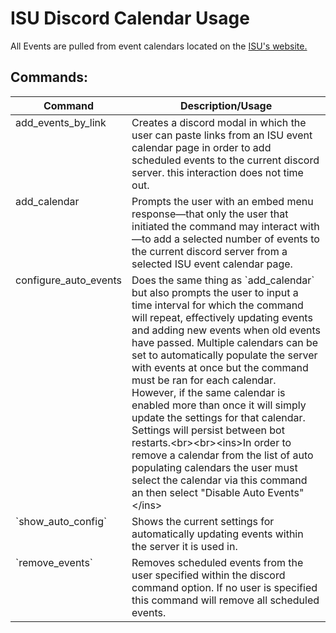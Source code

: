 # ISU Discord Calendar Usage
All Events are pulled from event calendars located on the [ISU's website.](https://www.isu.org/)

## Commands:
<table >
<thead>
  <tr>
    <th>Command</th>
    <th>Description/Usage</th>
  </tr>
</thead>
<tbody style="vertical-align:top">
  <tr>
    <td>add_events_by_link</td>
    <td>Creates a discord modal in which the user can paste links from an ISU event calendar page in order to add scheduled events to the current discord server. this interaction does not time out.</td>
  </tr>
  <tr>
    <td>add_calendar</td>
    <td>Prompts the user with an embed menu response—that only the user that initiated the command may interact with—to add a selected number of events to the current discord server from a selected ISU event calendar page.</td>
  </tr>
  <tr>
    <td>configure_auto_events</td>
    <td>Does the same thing as `add_calendar` but also prompts the user to input a time interval for which the command will repeat, effectively updating events and adding new events when old events have passed. Multiple calendars can be set to automatically populate the server with                            events at once but the command must be ran for each calendar. However, if the same calendar is enabled more than once it will simply update the settings for that calendar. Settings will persist between bot restarts.&lt;br&gt;&lt;br&gt;&lt;ins&gt;In order to remove a calendar from the list of auto populating calendars the user must select the calendar via this command an then select "Disable Auto Events"&lt;/ins&gt;</td>
  </tr>
  <tr>
    <td>`show_auto_config`</td>
    <td>Shows the current settings for automatically updating events within the server it is used in.</td>
  </tr>
  <tr>
    <td>`remove_events`</td>
    <td>Removes scheduled events from the user specified within the discord command option. If no user is specified this command will remove all scheduled events.</td>
  </tr>
</tbody>
</table>